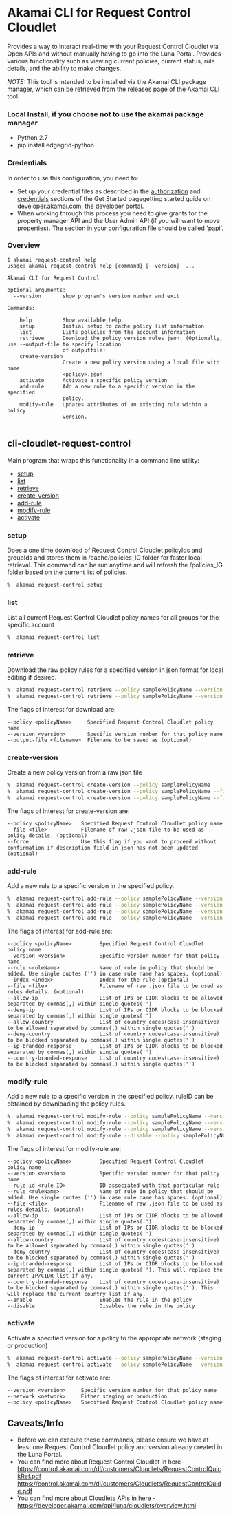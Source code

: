 # Akamai CLI for Request Control Cloudlet
Provides a way to interact real-time with your Request Control Cloudlet via Open APIs and without manually having to go into the Luna Portal. Provides various functionality such as viewing current policies, current status, rule details, and the ability to make changes.

*NOTE:* This tool is intended to be installed via the Akamai CLI package manager, which can be retrieved from the releases page of the [Akamai CLI](https://github.com/akamai/cli) tool.

### Local Install, if you choose not to use the akamai package manager
* Python 2.7
* pip install edgegrid-python

### Credentials
In order to use this configuration, you need to:
* Set up your credential files as described in the [authorization](https://developer.akamai.com/introduction/Prov_Creds.html) and [credentials](https://developer.akamai.com/introduction/Conf_Client.html) sections of the Get Started pagegetting started guide on developer.akamai.com, the developer portal.  
* When working through this process you need to give grants for the property manager API and the User Admin API (if you will want to move properties).  The section in your configuration file should be called 'papi'.

### Overview

```
$ akamai request-control help
usage: akamai request-control help [command] [--version]  ...

Akamai CLI for Request Control

optional arguments:
  --version       show program's version number and exit

Commands:
  
    help          Show available help
    setup         Initial setup to cache policy list information
    list          Lists policies from the account information
    retrieve      Download the policy version rules json. (Optionally, use --output-file to specify location
                  of outputfile)
    create-version
                  Create a new policy version using a local file with name
                  <policy>.json
    activate      Activate a specific policy version
    add-rule      Add a new rule to a specific version in the specified
                  policy.
    modify-rule   Updates attributes of an existing rule within a policy
                  version.
	

```

## cli-cloudlet-request-control
Main program that wraps this functionality in a command line utility:
* [setup](#setup)
* [list](#list)
* [retrieve](#retrieve)
* [create-version](#create-version)
* [add-rule](#add-rule)
* [modify-rule](#modify-rule)
* [activate](#activate)


### setup
Does a one time download of Request Control Cloudlet policyIds and groupIds and stores them in /cache/policies_IG folder for faster local retrieval. This command can be run anytime and will refresh the /policies_IG folder based on the current list of policies. 

```bash
%  akamai request-control setup
```

### list
List all current Request Control Cloudlet policy names for all groups for the specific account

```bash
%  akamai request-control list
```

### retrieve
Download the raw policy rules for a specified version in json format for local editing if desired.

```bash
%  akamai request-control retrieve --policy samplePolicyName --version 87
%  akamai request-control retrieve --policy samplePolicyName --version 71 --output-file savefilename.json
```

The flags of interest for download are:

```
--policy <policyName>     Specified Request Control Cloudlet policy name
--version <version>       Specific version number for that policy name
--output-file <filename>  Filename to be saved as (optional) 

```

### create-version
Create a new policy version from a raw json file

```bash
%  akamai request-control create-version --policy samplePolicyName
%  akamai request-control create-version --policy samplePolicyName --file filename.json 
%  akamai request-control create-version --policy samplePolicyName --file filename.json --force 
```

The flags of interest for create-version are:

```
--policy <policyName>   Specified Request Control Cloudlet policy name
--file <file>           Filename of raw .json file to be used as policy details. (optional)
--force                 Use this flag if you want to proceed without confirmation if description field in json has not been updated (optional)
```


### add-rule
Add a new rule to a specific version in the specified policy.

```bash
%  akamai request-control add-rule --policy samplePolicyName --version 6 --allow-ip '1.2.3.4/30'
%  akamai request-control add-rule --policy samplePolicyName --version 7 --rule 'ruleName' --deny-country 'US DE'
%  akamai request-control add-rule --policy samplePolicyName --version 6 --rule 'ruleName' --country-branded-response 'IN'
%  akamai request-control add-rule --policy samplePolicyName --version 9 --file filename.json
```

The flags of interest for add-rule are:

```
--policy <policyName>         Specified Request Control Cloudlet policy name
--version <version>           Specific version number for that policy name
--rule <ruleName>             Name of rule in policy that should be added. Use single quotes ('') in case rule name has spaces. (optional)
--index <index>               Index for the rule (optional)
--file <file>                 Filename of raw .json file to be used as rules details. (optional)
--allow-ip                    List of IPs or CIDR blocks to be allowed separated by commas(,) within single quotes('') 
--deny-ip                     List of IPs or CIDR blocks to be blocked separated by commas(,) within single quotes('') 
--allow-country               List of country codes(case-insensitive) to be allowed separated by commas(,) within single quotes('') 
--deny-country                List of country codes(case-insensitive) to be blocked separated by commas(,) within single quotes('') 
--ip-branded-response         List of IPs or CIDR blocks to be blocked separated by commas(,) within single quotes('') 
--country-branded-response    List of country codes(case-insensitive) to be blocked separated by commas(,) within single quotes('') 

```

### modify-rule
Add a new rule to a specific version in the specified policy. ruleID can be obtained by downloading the policy rules.

```bash
%  akamai request-control modify-rule --policy samplePolicyName --version 8 --rule-id 896fghk236eef056 --file filename.json
%  akamai request-control modify-rule --policy samplePolicyName --version 7 --rule-id dg4j5dod70eb5pa2 --deny-country 'IN'
%  akamai request-control modify-rule --policy samplePolicyName --version 9 --rule-id hj7j8keb5pa678g2 --ip-branded-response '1.2.3.4 5.6.7.8'
%  akamai request-control modify-rule --disable --policy samplePolicyName --version 10 --rule-id 'rule-id' --country-branded-response 'VI' --disable
```

The flags of interest for modify-rule are:

```
--policy <policyName>         Specified Request Control Cloudlet policy name
--version <version>           Specific version number for that policy name
--rule-id <rule ID>           ID associated with that particular rule
--rule <ruleName>             Name of rule in policy that should be added. Use single quotes ('') in case rule name has spaces. (optional)
--file <file>                 Filename of raw .json file to be used as rules details. (optional)
--allow-ip                    List of IPs or CIDR blocks to be allowed separated by commas(,) within single quotes('')
--deny-ip                     List of IPs or CIDR blocks to be blocked separated by commas(,) within single quotes('')
--allow-country               List of country codes(case-insensitive) to be allowed separated by commas(,) within single quotes('') 
--deny-country                List of country codes(case-insensitive) to be blocked separated by commas(,) within single quotes('') 
--ip-branded-response         List of IPs or CIDR blocks to be blocked separated by commas(,) within single quotes(''). This will replace the current IP/CIDR list if any. 
--country-branded-response    List of country codes(case-insensitive) to be blocked separated by commas(,) within single quotes(''). This will replace the current country list if any. 
--enable                      Enables the rule in the policy 
--disable                     Disables the rule in the policy
```


### activate
Activate a specified version for a policy to the appropriate network (staging or production)

```bash
%  akamai request-control activate --policy samplePolicyName --version 87 --network staging
%  akamai request-control activate --policy samplePolicyName --version 71 --network production
```

The flags of interest for activate are:

```
--version <version>     Specific version number for that policy name
--network <network>     Either staging or production
--policy <policyName>   Specified Request Control Cloudlet policy name 

```


## Caveats/Info

* Before we can execute these commands, please ensure we have at least one Request Control Cloudlet policy and version already created in the Luna Portal.
* You can find more about Request Control Cloudlet in here - https://control.akamai.com/dl/customers/Cloudlets/RequestControlQuickRef.pdf
https://control.akamai.com/dl/customers/Cloudlets/RequestControlGuide.pdf
* You can find more about Cloudlets APIs in here - https://developer.akamai.com/api/luna/cloudlets/overview.html
